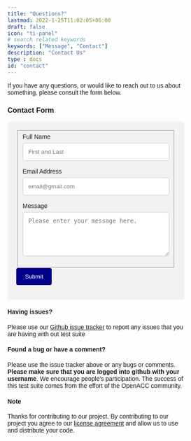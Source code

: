 ```yaml
---
title: "Questions?"
lastmod: 2022-1-25T11:02:05+06:00
draft: false
icon: "ti-panel"
# search related keywords
keywords: ["Message", "Contact"]
description: "Contact Us"
type : docs
id: "contact"
---
```

If you have any questions, or would like to reach out to us about something, please consult the form below.


<!DOCTYPE html>
<html>
<head>
<meta name="viewport" content="width=device-width, initial-scale=1">
<style>
body {font-family: Arial, Helvetica, sans-serif;}
* {box-sizing: border-box;}
input[type=text], select, textarea {
  width: 100%;
  padding: 12px;
  border: 1px solid #ccc;
  border-radius: 4px;
  box-sizing: border-box;
  margin-top: 6px;
  margin-bottom: 16px;
  resize: vertical;
}
input[type=submit] {
  background-color: #00008B;
  color: white;
  padding: 12px 20px;
  border: none;
  border-radius: 4px;
  cursor: pointer;
}
input[type=submit]:hover {
  background-color: #45a049;
}
.stuff {
  border-radius: 5px;
  background-color: #f2f2f2;
  padding: 20px;
}
</style>
</head>
<body>

<h3>Contact Form</h3>

<div class="stuff">
  <form id="fs-frm" name="simple-contact-form" accept-charset="utf-8" action="https://formspree.io/f/xnqlyokv" method="post">
    <fieldset id="fs-frm-inputs">
      <label for="full-name">Full Name</label>
      <input type="text" name="name" id="full-name" placeholder="First and Last" required="">
      <label for="email-address">Email Address</label>
      <input type="text" name="_replyto" id="email-address" placeholder="email@gmail.com" required="">
      <label for="message">Message</label>
      <textarea rows="5" name="message" id="message" placeholder="Please enter your message here." required=""></textarea>
      <input type="hidden" name="_subject" id="email-subject" value="Contact Form Submission">
    </fieldset>
    <input type="submit" value="Submit">
  </form>
</div>

</body>
</html>

#### Having issues?

Please use our [Github issue tracker](https://github.com/OpenACCUserGroup/OpenACCV-V/issues) to report any issues that you are having with out test suite

#### Found a bug or have a comment?

Please use the issue tracker above or any bugs or comments. **Please make sure that you are logged into github with your username**. We encourage people's participation. The success of this test suite comes from the effort of the OpenACC community.

#### Note

Thanks for contributing to our project. By contributing to our project you agree to our [license agreement](/license) and allow us to use and distribute your code.
